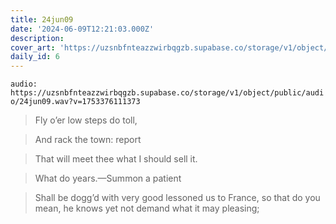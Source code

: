 ```yaml
---
title: 24jun09
date: '2024-06-09T12:21:03.000Z'
description:
cover_art: 'https://uzsnbfnteazzwirbqgzb.supabase.co/storage/v1/object/public/cover-art/24jun09.png?v=1753374881032'
daily_id: 6
---
```


`audio: https://uzsnbfnteazzwirbqgzb.supabase.co/storage/v1/object/public/audio/24jun09.wav?v=1753376111373`

> Fly o’er low steps do toll,

> And rack the town: report

> That will meet thee what I should sell it.

> What do years.—Summon a patient

> Shall be dogg’d with very good lessoned us to France, so that do you mean, he knows yet not demand what it may pleasing;
